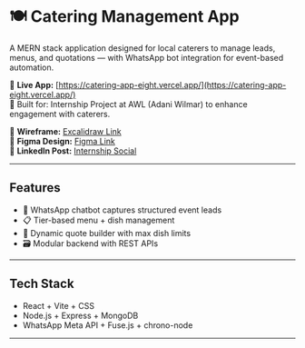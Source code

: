 # 🍽️ Catering Management App

A MERN stack application designed for local caterers to manage leads, menus, and quotations — with WhatsApp bot integration for event-based automation.

🔗 **Live App:** [https://catering-app-eight.vercel.app/](https://catering-app-eight.vercel.app/)  
🧠 Built for: Internship Project at AWL (Adani Wilmar) to enhance engagement with caterers.

📐 **Wireframe:** [Excalidraw Link](https://excalidraw.com/#json=wCK1dtIQCEs6Yux9ku6sn,8Vv4bK6-jWJ2QtfcezofIQ)  
🎨 **Figma Design:** [Figma Link](https://www.figma.com/design/J4VCg2JBsB3yR0xR17d8DO/CateringApp?node-id=0-1&t=MqUgNA8HyptaPgGR-1)  
🔗 **LinkedIn Post:** [Internship Social](https://www.linkedin.com/posts/vikash-kumar-380b99292_awl-fortuneoil-mernstack-activity-7355125200478195713-9JvO?utm_source=share&utm_medium=member_desktop&rcm=ACoAAEcCu9AB33gl630-1cBa_WIcxMRgvse8f2k)

---

## Features

- 📲 WhatsApp chatbot captures structured event leads
- 📋 Tier-based menu + dish management
- 🧾 Dynamic quote builder with max dish limits
- 🗃️ Modular backend with REST APIs

---

## Tech Stack

- React + Vite + CSS  
- Node.js + Express + MongoDB  
- WhatsApp Meta API + Fuse.js + chrono-node

---

